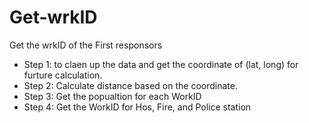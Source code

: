 # Get-wrkID
Get the wrkID of the First responsors
* Step 1: to claen up the data and get the coordinate of (lat, long) for furture calculation.
* Step 2: Calculate distance based on the coordinate.
* Step 3: Get the popualtion for each WorkID
* Step 4: Get the WorkID for Hos, Fire, and Police station
